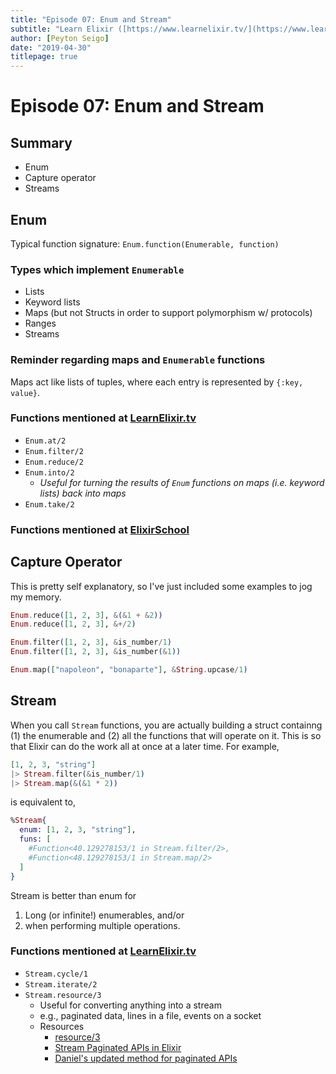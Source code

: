 ```yaml
---
title: "Episode 07: Enum and Stream"
subtitle: "Learn Elixir ([https://www.learnelixir.tv/](https://www.learnelixir.tv/))"
author: [Peyton Seigo]
date: "2019-04-30"
titlepage: true
---
```


# Episode 07: Enum and Stream

## Summary

- Enum
- Capture operator
- Streams

## Enum

Typical function signature: `Enum.function(Enumerable, function)`

### Types which implement `Enumerable`

- Lists
- Keyword lists
- Maps (but not Structs in order to support polymorphism w/ protocols)
- Ranges
- Streams

### Reminder regarding maps and `Enumerable` functions

Maps act like lists of tuples, where each entry is represented by `{:key, value}`.

### Functions mentioned at [LearnElixir.tv](https://www.learnelixir.tv/episodes/07-enum-and-stream)

- `Enum.at/2`
- `Enum.filter/2`
- `Enum.reduce/2`
- `Enum.into/2`
  - _Useful for turning the results of `Enum` functions on maps (i.e. keyword lists) back into maps_
- `Enum.take/2`

### Functions mentioned at [ElixirSchool](https://elixirschool.com/en/lessons/basics/enum/)

## Capture Operator

This is pretty self explanatory, so I've just included some examples to jog my memory.

```elixir
Enum.reduce([1, 2, 3], &(&1 + &2))
Enum.reduce([1, 2, 3], &+/2)

Enum.filter([1, 2, 3], &is_number/1)
Enum.filter([1, 2, 3], &is_number(&1))

Enum.map(["napoleon", "bonaparte"], &String.upcase/1)
```

## Stream

When you call `Stream` functions, you are actually building a struct containng (1) the enumerable and (2) all the functions that will operate on it. This is so that Elixir can do the work all at once at a later time. For example,

```elixir
[1, 2, 3, "string"]
|> Stream.filter(&is_number/1)
|> Stream.map(&(&1 * 2))
```

is equivalent to,

```elixir
%Stream{
  enum: [1, 2, 3, "string"],
  funs: [
    #Function<40.129278153/1 in Stream.filter/2>,
    #Function<48.129278153/1 in Stream.map/2>
  ]
}
```

Stream is better than enum for

1. Long (or infinite!) enumerables, and/or
2. when performing multiple operations.

### Functions mentioned at [LearnElixir.tv](https://www.learnelixir.tv/episodes/07-enum-and-stream)

- `Stream.cycle/1`
- `Stream.iterate/2`
- `Stream.resource/3`
  - Useful for converting anything into a stream
  - e.g., paginated data, lines in a file, events on a socket
  - Resources
    - [resource/3](https://hexdocs.pm/elixir/Stream.html#resource/3)
    - [Stream Paginated APIs in Elixir](https://blog.danielberkompas.com/2015/03/28/stream-paginated-apis-in-elixir/)
    - [Daniel's updated method for paginated APIs](https://github.com/danielberkompas/ex_twilio/blob/371f2b263d763d1459b467d1fbe8783fce825c0e/lib/ex_twilio/result_stream.ex)
